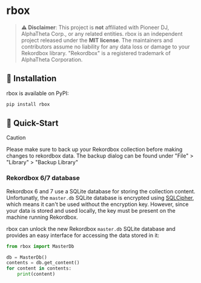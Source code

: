 # rbox

> **⚠️ Disclaimer**: This project is **not** affiliated with Pioneer DJ, AlphaTheta Corp., or any related entities.
> rbox is an independent project released under the **MIT license**.
> The maintainers and contributors assume no liability for any data loss or damage to your Rekordbox library.
> "Rekordbox" is a registered trademark of AlphaTheta Corporation.

## 🔧 Installation

rbox is available on PyPI:

```bash
pip install rbox
```

## 🚀 Quick-Start

> [!CAUTION]
> Please make sure to back up your Rekordbox collection before making changes to rekordbox data.
> The backup dialog can be found under "File" > "Library" > "Backup Library"

### Rekordbox 6/7 database

Rekordbox 6 and 7 use a SQLite database for storing the collection content.
Unfortunatly, the `master.db` SQLite database is encrypted using
[SQLCipher][sqlcipher], which means it can't be used without the encryption key.
However, since your data is stored and used locally, the key must be present on the
machine running Rekordbox.

rbox can unlock the new Rekordbox `master.db` SQLite database and provides
an easy interface for accessing the data stored in it:

```python
from rbox import MasterDb

db = MasterDb()
contents = db.get_content()
for content in contents:
    print(content)
```

[sqlcipher]: https://www.zetetic.net/sqlcipher/open-source/

